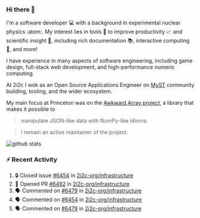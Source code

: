### Hi there 👋 

I'm a software developer 💻 with a background in experimental nuclear physics :atom:. My interest lies in tools :wrench: to improve productivity :chart_with_upwards_trend: and scientific insight :telescope:, including rich documentation 📚, interactive computing 🧮, and more! 

I have experience in many aspects of software engineering, including game design, full-stack web development, and high-performance numeric computing. 

At 2i2c I wok as an Open Source Applications Engineer on [MyST](https://github.com/jupyter-book/mystmd) community building, tooling, and the wider ecosystem. 

My main focus at Princeton was on the [Awkward Array project](awkward-array.org/), a library that makes it possible to 
> manipulate JSON-like data with NumPy-like idioms.

> I remain an active maintainer of the project. 

![github stats](https://github-readme-stats.vercel.app/api?username=agoose77&show_icons=true&hide_rank=true&hide_title=true&bg_color=30,e76445,904e95&text_color=efe3ec&icon_color=efe3ec)
<!--
**agoose77/agoose77** is a ✨ _special_ ✨ repository because its `README.md` (this file) appears on your GitHub profile.

Here are some ideas to get you started:

- 🔭 I’m currently working on ...
- 🌱 I’m currently learning ...
- 👯 I’m looking to collaborate on ...
- 🤔 I’m looking for help with ...
- 💬 Ask me about ...
- 📫 How to reach me: ...
- 😄 Pronouns: ...
- ⚡ Fun fact: ...
-->

### :zap: Recent Activity

<!--START_SECTION:activity-->
1. 🔒 Closed issue [#6454](https://github.com/2i2c-org/infrastructure/issues/6454) in [2i2c-org/infrastructure](https://github.com/2i2c-org/infrastructure)
2. 💪 Opened PR [#6492](https://github.com/2i2c-org/infrastructure/pull/6492) in [2i2c-org/infrastructure](https://github.com/2i2c-org/infrastructure)
3. 🗣 Commented on [#6479](https://github.com/2i2c-org/infrastructure/pull/6479#issuecomment-3141028807) in [2i2c-org/infrastructure](https://github.com/2i2c-org/infrastructure)
4. 🗣 Commented on [#6454](https://github.com/2i2c-org/infrastructure/issues/6454#issuecomment-3139736157) in [2i2c-org/infrastructure](https://github.com/2i2c-org/infrastructure)
5. 🗣 Commented on [#6479](https://github.com/2i2c-org/infrastructure/pull/6479#issuecomment-3139680642) in [2i2c-org/infrastructure](https://github.com/2i2c-org/infrastructure)
<!--END_SECTION:activity-->
